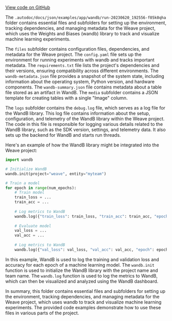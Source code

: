 [View code on GitHub](https://github.com/wandb/weave/.autodoc/docs/json/examples/app/wandb/run-20230620_192556-f05k0qha)

The `.autodoc/docs/json/examples/app/wandb/run-20230620_192556-f05k0qha` folder contains essential files and subfolders for setting up the environment, tracking dependencies, and managing metadata for the Weave project, which uses the Weights and Biases (wandb) library to track and visualize machine learning experiments.

The `files` subfolder contains configuration files, dependencies, and metadata for the Weave project. The `config.yaml` file sets up the environment for running experiments with wandb and tracks important metadata. The `requirements.txt` file lists the project's dependencies and their versions, ensuring compatibility across different environments. The `wandb-metadata.json` file provides a snapshot of the system state, including information about the operating system, Python version, and hardware components. The `wandb-summary.json` file contains metadata about a table file stored as an artifact in WandB. The `media` subfolder contains a JSON template for creating tables with a single "Image" column.

The `logs` subfolder contains the `debug.log` file, which serves as a log file for the WandB library. This log file contains information about the setup, configuration, and telemetry of the WandB library within the Weave project. The code in this file is responsible for logging various details related to the WandB library, such as the SDK version, settings, and telemetry data. It also sets up the backend for WandB and starts run threads.

Here's an example of how the WandB library might be integrated into the Weave project:

```python
import wandb

# Initialize WandB
wandb.init(project="weave", entity="myteam")

# Train a model
for epoch in range(num_epochs):
    # Train model
    train_loss = ...
    train_acc = ...
    
    # Log metrics to WandB
    wandb.log({"train_loss": train_loss, "train_acc": train_acc, "epoch": epoch})
    
    # Evaluate model
    val_loss = ...
    val_acc = ...
    
    # Log metrics to WandB
    wandb.log({"val_loss": val_loss, "val_acc": val_acc, "epoch": epoch})
```

In this example, WandB is used to log the training and validation loss and accuracy for each epoch of a machine learning model. The `wandb.init` function is used to initialize the WandB library with the project name and team name. The `wandb.log` function is used to log the metrics to WandB, which can then be visualized and analyzed using the WandB dashboard.

In summary, this folder contains essential files and subfolders for setting up the environment, tracking dependencies, and managing metadata for the Weave project, which uses wandb to track and visualize machine learning experiments. The provided code examples demonstrate how to use these files in various parts of the project.
